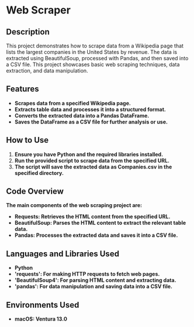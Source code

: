<h1>Web Scraper</h1>

<h2>Description</h2>
<p>This project demonstrates how to scrape data from a Wikipedia page that lists the largest companies in the United States by revenue. The data is extracted using BeautifulSoup, processed with Pandas, and then saved into a CSV file. This project showcases basic web scraping techniques, data extraction, and data manipulation.
</p>

<h2>Features</h2>

- <b>Scrapes data from a specified Wikipedia page.</b> 
- <b>Extracts table data and processes it into a structured format.</b>
- <b>Converts the extracted data into a Pandas DataFrame.</b> 
- <b>Saves the DataFrame as a CSV file for further analysis or use.</b>

<h2>How to Use</h2>

1. <b>Ensure you have Python and the required libraries installed.</b>
2. <b>Run the provided script to scrape data from the specified URL.</b>
3. <b>The script will save the extracted data as Companies.csv in the specified directory.</b>

<h2>Code Overview</h2>

<b>The main components of the web scraping project are:</b>
- <b>Requests: Retrieves the HTML content from the specified URL.</b>
- <b>BeautifulSoup: Parses the HTML content to extract the relevant table data.</b>
- <b>Pandas: Processes the extracted data and saves it into a CSV file.</b>

<h2>Languages and Libraries Used</h2>

- <b>Python</b> 
- <b>'requests': For making HTTP requests to fetch web pages.</b>
- <b>'BeautifulSoup4': For parsing HTML content and extracting data.</b>
- <b>'pandas': For data manipulation and saving data into a CSV file.</b>

<h2>Environments Used </h2>

- <b>macOS: Ventura 13.0</b>
